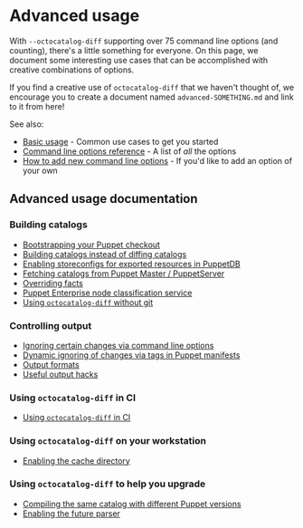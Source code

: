 # Advanced usage

With `--octocatalog-diff` supporting over 75 command line options (and counting), there's a little something for everyone. On this page, we document some interesting use cases that can be accomplished with creative combinations of options.

If you find a creative use of `octocatalog-diff` that we haven't thought of, we encourage you to create a document named `advanced-SOMETHING.md` and link to it from here!

See also:

- [Basic usage](/doc/basic.md) - Common use cases to get you started
- [Command line options reference](/doc/optionsref.md) - A list of *all* the options
- [How to add new command line options](/doc/dev/how-to-add-options.md) - If you'd like to add an option of your own

## Advanced usage documentation

### Building catalogs

- [Bootstrapping your Puppet checkout](/doc/advanced-bootstrap.md)
- [Building catalogs instead of diffing catalogs](/doc/advanced-catalog-only.md)
- [Enabling storeconfigs for exported resources in PuppetDB](/doc/advanced-storeconfigs.md)
- [Fetching catalogs from Puppet Master / PuppetServer](/doc/advanced-puppet-master.md)
- [Overriding facts](/doc/advanced-override-facts.md)
- [Puppet Enterprise node classification service](/doc/advanced-pe-enc.md)
- [Using `octocatalog-diff` without git](/doc/advanced-using-without-git.md)

### Controlling output

- [Ignoring certain changes via command line options](/doc/advanced-ignores.md)
- [Dynamic ignoring of changes via tags in Puppet manifests](/doc/advanced-dynamic-ignores.md)
- [Output formats](/doc/advanced-output-formats.md)
- [Useful output hacks](/doc/advanced-output-hacks.md)

### Using `octocatalog-diff` in CI

- [Using `octocatalog-diff` in CI](/doc/advanced-ci.md)

### Using `octocatalog-diff` on your workstation

- [Enabling the cache directory](/doc/advanced-cache-dir.md)

### Using `octocatalog-diff` to help you upgrade

- [Compiling the same catalog with different Puppet versions](/doc/advanced-puppet-versions.md)
- [Enabling the future parser](/doc/advanced-future-parser.md)
